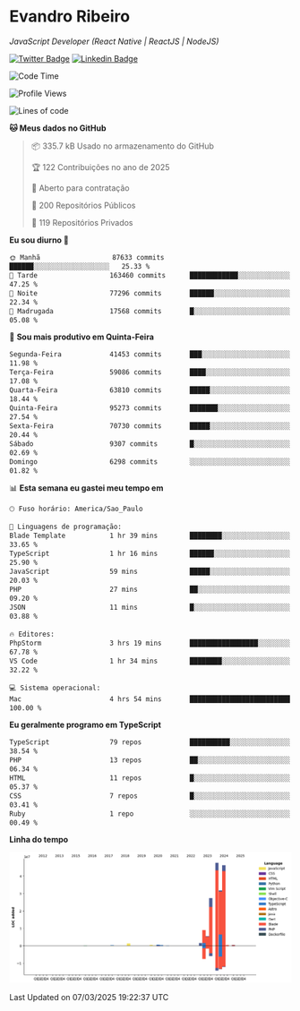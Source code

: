 # Evandro **Ribeiro**

*JavaScript Developer (React Native | ReactJS | NodeJS)*

[![Twitter Badge](https://img.shields.io/badge/-@ribeiroevandro-201B2D?style=flat-square&labelColor=201B2D&logo=twitter&logoColor=white&link=https://twitter.com/ribeiroevandro)](https://twitter.com/ribeiroevandro) 
[![Linkedin Badge](https://img.shields.io/badge/-Evandro%20Ribeiro-201B2D?style=flat-square&logo=Linkedin&logoColor=white&link=https://www.linkedin.com/in/ribeiroevandro)](https://www.linkedin.com/in/ribeiroevandro) 


<!--START_SECTION:waka-->
![Code Time](http://img.shields.io/badge/Code%20Time-4%2C318%20hrs%2016%20mins-blue)

![Profile Views](http://img.shields.io/badge/Visualizac%C3%B5es%20do%20perfil-0-blue)

![Lines of code](https://img.shields.io/badge/Desde%20o%20Hello%20World%20eu%20escrevi-172.6%20million%20linhas%20de%20c%C3%B3digo-blue)

**🐱 Meus dados no GitHub** 

> 📦 335.7 kB Usado no armazenamento do GitHub 
 > 
> 🏆 122 Contribuições no ano de 2025
 > 
> 💼 Aberto para contratação
 > 
> 📜 200 Repositórios Públicos 
 > 
> 🔑 119 Repositórios Privados 
 > 
**Eu sou diurno 🐤** 

```text
🌞 Manhã                  87633 commits       ██████░░░░░░░░░░░░░░░░░░░   25.33 % 
🌆 Tarde                  163460 commits      ████████████░░░░░░░░░░░░░   47.25 % 
🌃 Noite                  77296 commits       ██████░░░░░░░░░░░░░░░░░░░   22.34 % 
🌙 Madrugada              17568 commits       █░░░░░░░░░░░░░░░░░░░░░░░░   05.08 % 
```
📅 **Sou mais produtivo em Quinta-Feira** 

```text
Segunda-Feira            41453 commits       ███░░░░░░░░░░░░░░░░░░░░░░   11.98 % 
Terça-Feira              59086 commits       ████░░░░░░░░░░░░░░░░░░░░░   17.08 % 
Quarta-Feira             63810 commits       █████░░░░░░░░░░░░░░░░░░░░   18.44 % 
Quinta-Feira             95273 commits       ███████░░░░░░░░░░░░░░░░░░   27.54 % 
Sexta-Feira              70730 commits       █████░░░░░░░░░░░░░░░░░░░░   20.44 % 
Sábado                   9307 commits        █░░░░░░░░░░░░░░░░░░░░░░░░   02.69 % 
Domingo                  6298 commits        ░░░░░░░░░░░░░░░░░░░░░░░░░   01.82 % 
```


📊 **Esta semana eu gastei meu tempo em** 

```text
🕑︎ Fuso horário: America/Sao_Paulo

💬 Linguagens de programação: 
Blade Template           1 hr 39 mins        ████████░░░░░░░░░░░░░░░░░   33.65 % 
TypeScript               1 hr 16 mins        ██████░░░░░░░░░░░░░░░░░░░   25.90 % 
JavaScript               59 mins             █████░░░░░░░░░░░░░░░░░░░░   20.03 % 
PHP                      27 mins             ██░░░░░░░░░░░░░░░░░░░░░░░   09.20 % 
JSON                     11 mins             █░░░░░░░░░░░░░░░░░░░░░░░░   03.88 % 

🔥 Editores: 
PhpStorm                 3 hrs 19 mins       █████████████████░░░░░░░░   67.78 % 
VS Code                  1 hr 34 mins        ████████░░░░░░░░░░░░░░░░░   32.22 % 

💻 Sistema operacional: 
Mac                      4 hrs 54 mins       █████████████████████████   100.00 % 
```

**Eu geralmente programo em TypeScript** 

```text
TypeScript               79 repos            ██████████░░░░░░░░░░░░░░░   38.54 % 
PHP                      13 repos            ██░░░░░░░░░░░░░░░░░░░░░░░   06.34 % 
HTML                     11 repos            █░░░░░░░░░░░░░░░░░░░░░░░░   05.37 % 
CSS                      7 repos             █░░░░░░░░░░░░░░░░░░░░░░░░   03.41 % 
Ruby                     1 repo              ░░░░░░░░░░░░░░░░░░░░░░░░░   00.49 % 
```



**Linha do tempo**

![Lines of Code chart](https://raw.githubusercontent.com/ribeiroevandro/ribeiroevandro/main/assets/bar_graph.png)


 Last Updated on 07/03/2025 19:22:37 UTC
<!--END_SECTION:waka-->
